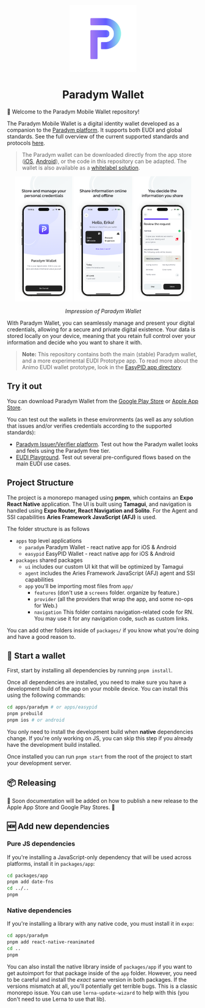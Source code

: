 <div align="center">
   <img src="assets/icon.png" alt="Animo Logo" height="176px" />
</div>

<h1 align="center"><b>Paradym Wallet</b></h1>

🚀 Welcome to the Paradym Mobile Wallet repository!

The Paradym Mobile Wallet is a digital identity wallet developed as a companion to the [Paradym platform](https://paradym.id/). It supports both EUDI and global standards. See the full overview of the current supported standards and protocols [here](https://paradym.id/products/paradym-mobile-wallet).

> The Paradym wallet can be downloaded directly from the app store ([iOS](https://apps.apple.com/nl/app/paradym-wallet/id6449846111?l=en), [Android](https://play.google.com/store/apps/details?id=id.paradym.wallet)), or the code in this repository can be adapted. The wallet is also available as a [whitelabel solution](mailto:ana@paradym.id). 

<div align="center">
  <img src="assets/ios-1.png" width="30%" />
  <img src="assets/ios-2.png" width="30%" />
  <img src="assets/ios-3.png" width="30%" />
</div>

<p align="center"><i>Impression of Paradym Wallet</i></p>

With Paradym Wallet, you can seamlessly manage and present your digital credentials, allowing for a secure and private digital existence. Your data is stored locally on your device, meaning that you retain full control over your information and decide who you want to share it with.

> **Note:** 
> This repository contains both the main (stable) Paradym wallet, and a more experimental EUDI Prototype app. To read more about the Animo EUDI wallet prototype, look in the [EasyPID app directory](apps/easypid).

## Try it out

You can download Paradym Wallet from the [Google Play Store](https://play.google.com/store/apps/details?id=id.paradym.wallet) or [Apple App Store](https://apps.apple.com/nl/app/paradym-wallet/id6449846111?l=en).

You can test out the wallets in these environments (as well as any solution that issues and/or verifies credentials according to the supported standards):

- [Paradym Issuer/Verifier platform](https://paradym.id/sign-up). Test out how the Paradym wallet looks and feels using the Paradym free tier. 
- [EUDI Playground](https://funke.animo.id/). Test out several pre-configured flows based on the main EUDI use cases.


## Project Structure

The project is a monorepo managed using **pnpm**, which contains an **Expo React Native** application. The UI is built using **Tamagui**, and navigation is handled using **Expo Router, React Navigation and Solito**. For the Agent and SSI capabilities **Aries Framework JavaScript (AFJ)** is used.

The folder structure is as follows

- `apps` top level applications
  - `paradym` Paradym Wallet - react native app for iOS & Android
  - `easypid` EasyPID Wallet - react native app for iOS & Android
- `packages` shared packages
  - `ui` includes our custom UI kit that will be optimized by Tamagui
  - `agent` includes the Aries Framework JavaScript (AFJ) agent and SSI capabilities
  - `app` you'll be importing most files from `app/`
    - `features` (don't use a `screens` folder. organize by feature.)
    - `provider` (all the providers that wrap the app, and some no-ops for Web.)
    - `navigation` This folder contains navigation-related code for RN. You may use it for any navigation code, such as custom links.

You can add other folders inside of `packages/` if you know what you're doing and have a good reason to.

## 🏁 Start a wallet

First, start by installing all dependencies by running `pnpm install`.

Once all dependencies are installed, you need to make sure you have a development build of the app on your mobile device.
You can install this using the following commands:

```sh
cd apps/paradym # or apps/easypid
pnpm prebuild
pnpm ios # or android
```

You only need to install the development build when **native** dependencies change. If you're only working on JS, you can skip this step if you already have the development build installed.

Once installed you can run `pnpm start` from the root of the project to start your development server.

## 📦 Releasing

🚧 Soon documentation will be added on how to publish a new release to the Apple App Store and Google Play Stores. 🚧

## 🆕 Add new dependencies

### Pure JS dependencies

If you're installing a JavaScript-only dependency that will be used across platforms, install it in `packages/app`:

```sh
cd packages/app
pnpm add date-fns
cd ../..
pnpm
```

### Native dependencies

If you're installing a library with any native code, you must install it in `expo`:

```sh
cd apps/paradym
pnpm add react-native-reanimated
cd ..
pnpm
```

You can also install the native library inside of `packages/app` if you want to get autoimport for that package inside of the `app` folder. However, you need to be careful and install the _exact_ same version in both packages. If the versions mismatch at all, you'll potentially get terrible bugs. This is a classic monorepo issue. You can use `lerna-update-wizard` to help with this (you don't need to use Lerna to use that lib).
